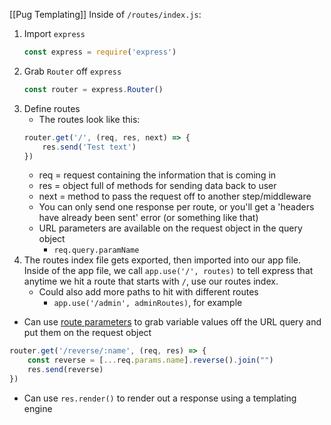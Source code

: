 [[Pug Templating]]
Inside of `/routes/index.js`:
1. Import `express`
	```js
	const express = require('express')
	```
2. Grab `Router` off `express`
	```js
	const router = express.Router()
	```
3. Define routes
	- The routes look like this:
	```js
	router.get('/', (req, res, next) => {
		res.send('Test text')
	})
	```
	- req = request containing the information that is coming in
	- res = object full of methods for sending data back to user
	- next = method to pass the request off to another step/middleware
	- You can only send one response per route, or you'll get a 'headers have already been sent' error (or something like that)
	- URL parameters are available on the request object in the query object
		- `req.query.paramName`
5. The routes index file gets exported, then imported into our app file. Inside of the app file, we call `app.use('/', routes)` to tell express that anytime we hit a route that starts with `/`, use our routes index.
	- Could also add more paths to hit with different routes
		- `app.use('/admin', adminRoutes)`, for example

- Can use [route parameters](https://expressjs.com/en/guide/routing.html#route-parameters) to grab variable values off the URL query and put them on the request object
```js
router.get('/reverse/:name', (req, res) => {
	const reverse = [...req.params.name].reverse().join("")
	res.send(reverse)
})
```

- Can use `res.render()` to render out a response using a templating engine































